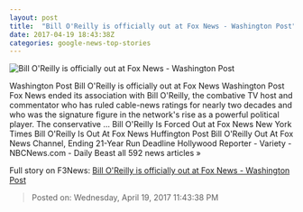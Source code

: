 ```yaml
---
layout: post
title:  "Bill O'Reilly is officially out at Fox News - Washington Post"
date: 2017-04-19 18:43:38Z
categories: google-news-top-stories
---
```


![Bill O'Reilly is officially out at Fox News - Washington Post](https://img.washingtonpost.com/rf/image_1484w/2010-2019/WashingtonPost/2017/04/19/Production/Daily/Style/Images/TV-Fox-OReilly_18807-05a3e.jpg)

Washington Post Bill O'Reilly is officially out at Fox News Washington Post Fox News ended its association with Bill O'Reilly, the combative TV host and commentator who has ruled cable-news ratings for nearly two decades and who was the signature figure in the network's rise as a powerful political player. The conservative ... Bill O'Reilly Is Forced Out at Fox News New York Times Bill O'Reilly Is Out At Fox News Huffington Post Bill O'Reilly Out At Fox News Channel, Ending 21-Year Run Deadline Hollywood Reporter - Variety - NBCNews.com - Daily Beast all 592 news articles »


Full story on F3News: [Bill O'Reilly is officially out at Fox News - Washington Post](http://www.f3nws.com/n/atyzHH)

> Posted on: Wednesday, April 19, 2017 11:43:38 PM
